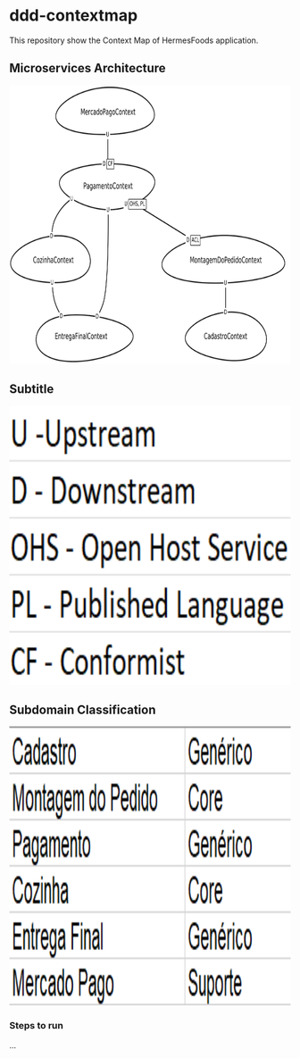 # ddd-contextmap

This repository show the Context Map of HermesFoods application.

## Microservices Architecture

<img src="./img/context_map_hermes_foods.png" width="700px" height="500px">

## Subtitle
<img src="./img/subtitle.png" width="700px" height="500px">

## Subdomain Classification
<img src="./img/subdomain.png" width="700px" height="500px">

### Steps to run
...
